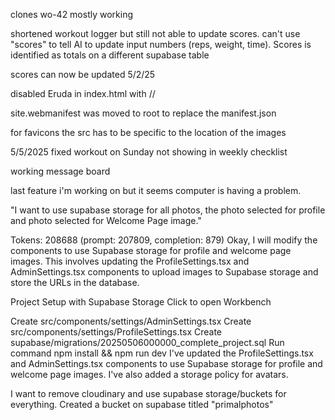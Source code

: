 clones wo-42 mostly working

shortened workout logger but still not able to update scores.  can't use "scores" to tell AI to update input numbers (reps, weight, time).  Scores is identified as totals on a different supabase table

scores can now be updated 5/2/25

disabled Eruda in index.html with //

site.webmanifest was moved to root to replace the manifest.json

for favicons the src has to be specific to the location of the images

5/5/2025 fixed workout on Sunday not showing in weekly checklist


working message board

last feature i'm working on but it seems computer is having a problem.  

"I want to use supabase storage for all photos, the photo selected for profile and photo selected for Welcome Page image."

Tokens: 208688 (prompt: 207809, completion: 879)
Okay, I will modify the components to use Supabase storage for profile and welcome page images. This involves updating the ProfileSettings.tsx and AdminSettings.tsx components to upload images to Supabase storage and store the URLs in the database.


Project Setup with Supabase Storage
Click to open Workbench

Create src/components/settings/AdminSettings.tsx
Create src/components/settings/ProfileSettings.tsx
Create supabase/migrations/20250506000000_complete_project.sql
Run command
npm install && npm run dev
I've updated the ProfileSettings.tsx and AdminSettings.tsx components to use Supabase storage for profile and welcome page images. I've also added a storage policy for avatars.

I want to remove cloudinary and use supabase storage/buckets for everything. Created a bucket on supabase titled "primalphotos"
